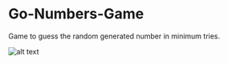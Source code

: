 # Go-Numbers-Game
Game to guess the random generated number in minimum tries.

![alt text](https://raw.githubusercontent.com/Arthurgt/Go-Numbers-Game/master/Github1.png)
